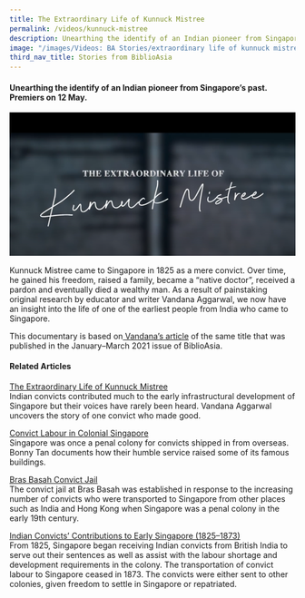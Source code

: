 ```yaml
---
title: The Extraordinary Life of Kunnuck Mistree
permalink: /videos/kunnuck-mistree
description: Unearthing the identify of an Indian pioneer from Singapore’s past.
image: "/images/Videos: BA Stories/extraordinary life of kunnuck mistree.png"
third_nav_title: Stories from BiblioAsia
---
```

#### Unearthing the identify of an Indian pioneer from Singapore’s past. Premiers on 12 May.

![Unearthing the identify of an Indian pioneer from Singapore’s past](/images/Videos:%20BA%20Stories/extraordinary%20life%20of%20kunnuck%20mistree.png)

Kunnuck Mistree came to Singapore in 1825 as a mere convict. Over time, he gained his freedom, raised a family, became a “native doctor”, received a pardon and eventually died a wealthy man. As a result of painstaking original research by educator and writer Vandana Aggarwal, we now have an insight into the life of one of the earliest people from India who came to Singapore. 

This documentary is based on[ Vandana’s article](/vol-16/issue-4/jan-mar-2021/kunnuck) of the same title that was published in the January–March 2021 issue of BiblioAsia.

#### Related Articles
[The Extraordinary Life of Kunnuck Mistree
](/vol-16/issue-4/jan-mar-2021/kunnuck)
<br>Indian convicts contributed much to the early infrastructural development of Singapore but their voices have rarely been heard. Vandana Aggarwal uncovers the story of one convict who made good.

[Convict Labour in Colonial Singapore
](/vol-11/issue-3/oct-dec-2015/convict)<br>Singapore was once a penal colony for convicts shipped in from overseas. Bonny Tan documents how their humble service raised some of its famous buildings.

[Bras Basah Convict Jail
](https://eresources.nlb.gov.sg/infopedia/articles/SIP_2015-04-20_160625.html)<br>The convict jail at Bras Basah was established in response to the increasing number of convicts who were transported to Singapore from other places such as India and Hong Kong when Singapore was a penal colony in the early 19th century.

[Indian Convicts’ Contributions to Early Singapore (1825–1873)
](https://eresources.nlb.gov.sg/infopedia/articles/SIP_39_2005-02-02.html)<br>From 1825, Singapore began receiving Indian convicts from British India to serve out their sentences as well as assist with the labour shortage and development requirements in the colony. The transportation of convict labour to Singapore ceased in 1873. The convicts were either sent to other colonies, given freedom to settle in Singapore or repatriated. 
